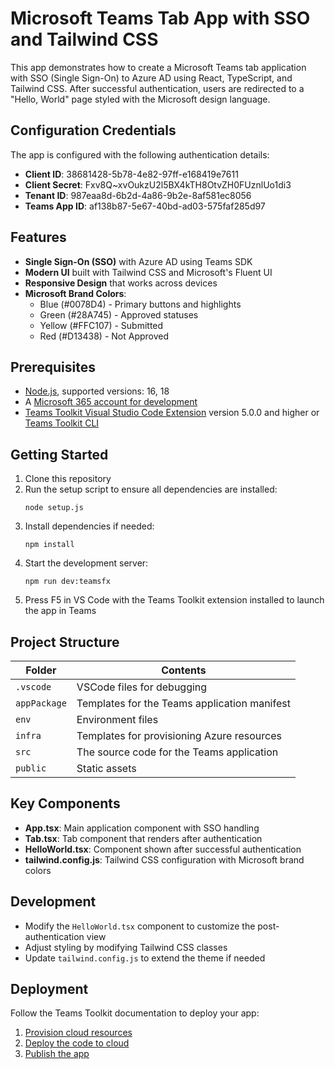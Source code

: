 # Microsoft Teams Tab App with SSO and Tailwind CSS

This app demonstrates how to create a Microsoft Teams tab application with SSO (Single Sign-On) to Azure AD using React, TypeScript, and Tailwind CSS. After successful authentication, users are redirected to a "Hello, World" page styled with the Microsoft design language.

## Configuration Credentials

The app is configured with the following authentication details:
- **Client ID**: 38681428-5b78-4e82-97ff-e168419e7611
- **Client Secret**: Fxv8Q~xvOukzU2l5BX4kTH8OtvZH0FUznlUo1di3
- **Tenant ID**: 987eaa8d-6b2d-4a86-9b2e-8af581ec8056
- **Teams App ID**: af138b87-5e67-40bd-ad03-575faf285d97

## Features

- **Single Sign-On (SSO)** with Azure AD using Teams SDK
- **Modern UI** built with Tailwind CSS and Microsoft's Fluent UI
- **Responsive Design** that works across devices
- **Microsoft Brand Colors**:
  - Blue (#0078D4) - Primary buttons and highlights
  - Green (#28A745) - Approved statuses
  - Yellow (#FFC107) - Submitted
  - Red (#D13438) - Not Approved

## Prerequisites

- [Node.js](https://nodejs.org/), supported versions: 16, 18
- A [Microsoft 365 account for development](https://docs.microsoft.com/microsoftteams/platform/toolkit/accounts)
- [Teams Toolkit Visual Studio Code Extension](https://aka.ms/teams-toolkit) version 5.0.0 and higher or [Teams Toolkit CLI](https://aka.ms/teamsfx-cli)

## Getting Started

1. Clone this repository
2. Run the setup script to ensure all dependencies are installed:
   ```
   node setup.js
   ```
3. Install dependencies if needed:
   ```
   npm install
   ```
4. Start the development server:
   ```
   npm run dev:teamsfx
   ```
5. Press F5 in VS Code with the Teams Toolkit extension installed to launch the app in Teams

## Project Structure

| Folder       | Contents                                            |
| ------------ | --------------------------------------------------- |
| `.vscode`    | VSCode files for debugging                          |
| `appPackage` | Templates for the Teams application manifest        |
| `env`        | Environment files                                   |
| `infra`      | Templates for provisioning Azure resources          |
| `src`        | The source code for the Teams application           |
| `public`     | Static assets                                       |

## Key Components

- **App.tsx**: Main application component with SSO handling
- **Tab.tsx**: Tab component that renders after authentication
- **HelloWorld.tsx**: Component shown after successful authentication
- **tailwind.config.js**: Tailwind CSS configuration with Microsoft brand colors

## Development

- Modify the `HelloWorld.tsx` component to customize the post-authentication view
- Adjust styling by modifying Tailwind CSS classes
- Update `tailwind.config.js` to extend the theme if needed

## Deployment

Follow the Teams Toolkit documentation to deploy your app:
1. [Provision cloud resources](https://learn.microsoft.com/microsoftteams/platform/toolkit/provision)
2. [Deploy the code to cloud](https://learn.microsoft.com/microsoftteams/platform/toolkit/deploy)
3. [Publish the app](https://learn.microsoft.com/microsoftteams/platform/toolkit/publish)
